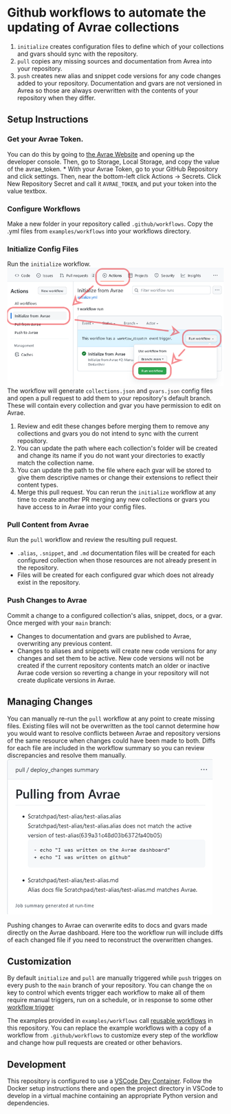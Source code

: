 # Github workflows to automate the updating of Avrae collections

1. `initialize` creates configuration files to define which of your collections and gvars should sync with the repository.
2. `pull` copies any missing sources and documentation from Avrea into your repository.
3. `push` creates new alias and snippet code versions for any code changes added to your repository. Documentation and gvars are not versioned in Avrea so those are always overwritten with the contents of your repository when they differ.

## Setup Instructions
### Get your Avrae Token.
You can do this by going to [the Avrae Website](https://avrae.io) and opening up the developer console. Then, go to Storage, Local Storage, and copy the value of the avrae_token.
	* With your Avrae Token, go to your GitHub Repository and click settings. Then, near the bottom-left click Actions -> Secrets. Click New Repository Secret and call it `AVRAE_TOKEN`, and put your token into the value textbox.
### Configure Workflows
Make a new folder in your repository called `.github/workflows`. Copy the .yml files from `examples/workflows` into your workflows directory.
### Initialize Config Files
Run the `initialize` workflow. ![Running the initialize workflow](docs/initialize_workflow_run.png)
The workflow will generate `collections.json` and `gvars.json` config files and open a pull request to add them to your repository's default branch. These will contain every collection and gvar you have permission to edit on Avrae. 
1. Review and edit these changes before merging them to remove any collections and gvars you do not intend to sync with the current repository.
1. You can update the path where each collection's folder will be created and change its name if you do not want your directories to exactly match the collection name.
1. You can update the path to the file where each gvar will be stored to give them descriptive names or change their extensions to reflect their content types.
1. Merge this pull request. You can rerun the `initialize` workflow at any time to create another PR merging any new collections or gvars you have access to in Avrae into your config files.
### Pull Content from Avrae
Run the `pull` workflow and review the resulting pull request.
- `.alias`, `.snippet`, and `.md` documentation files will be created for each configured collection when those resources are not already present in the repository.
- Files will be created for each configured gvar which does not already exist in the repository.
### Push Changes to Avrae
Commit a change to a configured collection's alias, snippet, docs, or a gvar. Once merged with your `main` branch:
- Changes to documentation and gvars are published to Avrae, overwriting any previous content.
- Changes to aliases and snippets will create new code versions for any changes and set them to be active. New code versions will not be created if the current repository contents match an older or inactive Avrae code version so reverting a change in your repository will not create duplicate versions in Avrae.

## Managing Changes
You can manually re-run the `pull` workflow at any point to create missing files. Existing files will not be overwritten as the tool cannot determine how you would want to resolve conflicts between Avrae and repository versions of the same resource when changes could have been made to both.
Diffs for each file are included in the workflow summary so you can review discrepancies and resolve them manually.
![Pull workflow summary containing diffs](docs/workflow_summary_diff.png)

Pushing changes to Avrae can overwrite edits to docs and gvars made directly on the Avrae dashboard. Here too the workflow run will include diffs of each changed file if you need to reconstruct the overwritten changes.

## Customization
By default `initialize` and `pull` are manually triggered while `push` trigges on every push to the `main` branch of your repository. You can change the `on` key to control which events trigger each workflow to make all of them require manual triggers, run on a schedule, or in response to some other [workflow trigger](https://docs.github.com/en/actions/using-workflows/triggering-a-workflow)

The examples provided in `examples/workflows` call [reusable workflows](https://docs.github.com/en/actions/using-workflows/reusing-workflows) in this repository. You can replace the example workflows with a copy of a workflow from `.github/workflows` to customize every step of the workflow and change how pull requests are created or other behaviors.

## Development
This repository is configured to use a [VSCode Dev Container](https://code.visualstudio.com/docs/devcontainers/containers). Follow the Docker setup instructions there and open the project directory in VSCode to develop in a virtual machine containing an appropriate Python version and dependencies.
